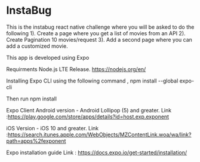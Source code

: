 # InstaBug

This is the instabug react native challenge where you will be asked to do the following 
1). Create a page where you get a list of movies from an API
2). Create Pagination 10 movies/request
3). Add a second page where you can add a customized movie.


This app is developed using Expo

Requirments Node.js LTE Release. https://nodejs.org/en/

Installing Expo CLI using the following command , npm install --global expo-cli

Then run npm install

Expo Client Android version - Android Lollipop (5) and greater. 
Link :https://play.google.com/store/apps/details?id=host.exp.exponent 

iOS Version - iOS 10 and greater. 
Link :https://search.itunes.apple.com/WebObjects/MZContentLink.woa/wa/link?path=apps%2fexponent

Expo installation guide Link : https://docs.expo.io/get-started/installation/
